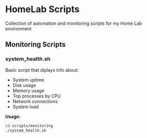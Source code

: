 # HomeLab Scripts

Collection of automation and monitoring scripts for my Home Lab environment

## Monitoring Scripts

### system_health.sh
Basic script that diplays info about:
- System uptime
- Disk usage
- Memory usage
- Top processes by CPU
- Network connections
- System load

**Usage:**
```bash
cd scripts/monitoring
./system_health.sh



